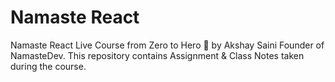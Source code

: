 # Namaste React
Namaste React Live Course from Zero to Hero 🚀 by Akshay Saini Founder of NamasteDev. This repository contains Assignment & Class Notes taken during the course.
